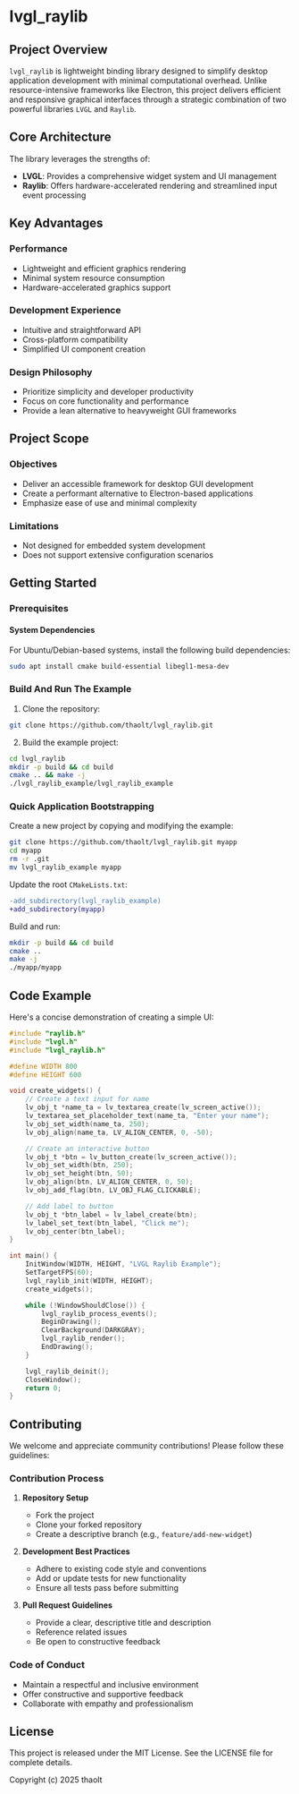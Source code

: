 # lvgl_raylib

## Project Overview

`lvgl_raylib` is lightweight binding library designed to simplify desktop application development with minimal computational overhead. Unlike resource-intensive frameworks like Electron, this project delivers efficient and responsive graphical interfaces through a strategic combination of two powerful libraries `LVGL` and `Raylib`.

## Core Architecture

The library leverages the strengths of:
- **LVGL**: Provides a comprehensive widget system and UI management
- **Raylib**: Offers hardware-accelerated rendering and streamlined input event processing

## Key Advantages

### Performance
- Lightweight and efficient graphics rendering
- Minimal system resource consumption
- Hardware-accelerated graphics support

### Development Experience
- Intuitive and straightforward API
- Cross-platform compatibility
- Simplified UI component creation

### Design Philosophy
- Prioritize simplicity and developer productivity
- Focus on core functionality and performance
- Provide a lean alternative to heavyweight GUI frameworks

## Project Scope

### Objectives
- Deliver an accessible framework for desktop GUI development
- Create a performant alternative to Electron-based applications
- Emphasize ease of use and minimal complexity

### Limitations
- Not designed for embedded system development
- Does not support extensive configuration scenarios

## Getting Started

### Prerequisites

#### System Dependencies
For Ubuntu/Debian-based systems, install the following build dependencies:

```sh
sudo apt install cmake build-essential libegl1-mesa-dev
```

### Build And Run The Example

1. Clone the repository:
```sh
git clone https://github.com/thaolt/lvgl_raylib.git
```

2. Build the example project:
```sh
cd lvgl_raylib
mkdir -p build && cd build
cmake .. && make -j
./lvgl_raylib_example/lvgl_raylib_example
```

### Quick Application Bootstrapping

Create a new project by copying and modifying the example:

```sh
git clone https://github.com/thaolt/lvgl_raylib.git myapp
cd myapp
rm -r .git
mv lvgl_raylib_example myapp
```

Update the root `CMakeLists.txt`:
```diff
-add_subdirectory(lvgl_raylib_example)
+add_subdirectory(myapp)
```

Build and run:
```sh
mkdir -p build && cd build
cmake ..
make -j
./myapp/myapp
```

## Code Example

Here's a concise demonstration of creating a simple UI:

```c
#include "raylib.h"
#include "lvgl.h"
#include "lvgl_raylib.h"

#define WIDTH 800
#define HEIGHT 600

void create_widgets() {
    // Create a text input for name
    lv_obj_t *name_ta = lv_textarea_create(lv_screen_active());
    lv_textarea_set_placeholder_text(name_ta, "Enter your name");
    lv_obj_set_width(name_ta, 250);
    lv_obj_align(name_ta, LV_ALIGN_CENTER, 0, -50);

    // Create an interactive button
    lv_obj_t *btn = lv_button_create(lv_screen_active());
    lv_obj_set_width(btn, 250);
    lv_obj_set_height(btn, 50);
    lv_obj_align(btn, LV_ALIGN_CENTER, 0, 50);
    lv_obj_add_flag(btn, LV_OBJ_FLAG_CLICKABLE);

    // Add label to button
    lv_obj_t *btn_label = lv_label_create(btn);
    lv_label_set_text(btn_label, "Click me");
    lv_obj_center(btn_label);
}

int main() {
    InitWindow(WIDTH, HEIGHT, "LVGL Raylib Example");
    SetTargetFPS(60);
    lvgl_raylib_init(WIDTH, HEIGHT);
    create_widgets();

    while (!WindowShouldClose()) {
        lvgl_raylib_process_events();
        BeginDrawing();
        ClearBackground(DARKGRAY);
        lvgl_raylib_render();
        EndDrawing();
    }

    lvgl_raylib_deinit();
    CloseWindow();
    return 0;
}
```

## Contributing

We welcome and appreciate community contributions! Please follow these guidelines:

### Contribution Process
1. **Repository Setup**
   - Fork the project
   - Clone your forked repository
   - Create a descriptive branch (e.g., `feature/add-new-widget`)

2. **Development Best Practices**
   - Adhere to existing code style and conventions
   - Add or update tests for new functionality
   - Ensure all tests pass before submitting

3. **Pull Request Guidelines**
   - Provide a clear, descriptive title and description
   - Reference related issues
   - Be open to constructive feedback

### Code of Conduct
- Maintain a respectful and inclusive environment
- Offer constructive and supportive feedback
- Collaborate with empathy and professionalism

## License

This project is released under the MIT License. See the LICENSE file for complete details.

Copyright (c) 2025 thaolt
